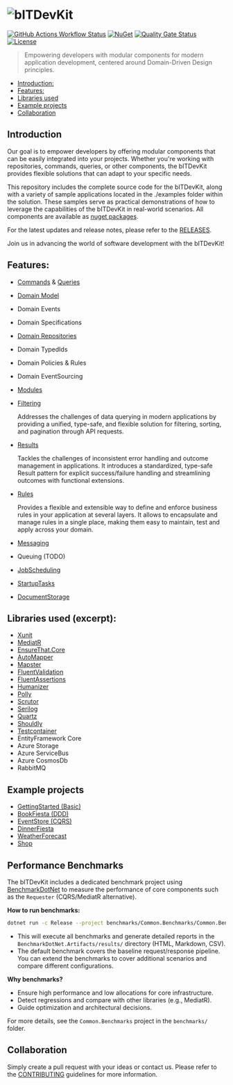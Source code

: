![bITDevKit](https://raw.githubusercontent.com/bridgingIT/bITdevKit/main/bITDevKit_Logo.png)
=====================================
[![GitHub Actions Workflow Status](https://img.shields.io/github/actions/workflow/status/bridgingIT/bITdevKit/github-actions.yml?style=flat)](https://github.com/bridgingIT/bITdevKit/actions/workflows/github-actions.yml)
[![NuGet](https://img.shields.io/nuget/v/BridgingIT.DevKit.Common.Utilities?style=flat-square&label=nuget%20packages)](https://www.nuget.org/packages?q=bitdevkit)
[![Quality Gate Status](https://sonarcloud.io/api/project_badges/measure?project=bitdevkit&metric=alert_status)](https://sonarcloud.io/summary/new_code?id=bitdevkit)
[![License](https://img.shields.io/badge/license-MIT-green)](./LICENSE)

> Empowering developers with modular components for modern application development, centered around
> Domain-Driven Design principles.

<!-- TOC -->

* [Introduction:](#introduction)
* [Features:](#features)
* [Libraries used](#libraries-used-excerpt)
* [Example projects](#example-projects)
* [Collaboration](#collaboration)

<!-- TOC -->

## Introduction

Our goal is to empower developers by offering modular components that can be easily integrated into
your projects. Whether you're working with repositories, commands, queries, or other components, the
bITDevKit provides flexible solutions that can adapt to your specific needs.

This repository includes the complete source code for the bITDevKit, along with a variety of sample
applications located in the ./examples folder within the solution. These samples serve as practical
demonstrations of how to leverage the capabilities of the bITDevKit in real-world scenarios. All
components are available
as [nuget packages](https://www.nuget.org/packages?q=bitDevKit&packagetype=&prerel=true&sortby=relevance).

For the latest updates and release notes, please refer to
the [RELEASES](https://raw.githubusercontent.com/bridgingIT/bITdevKit/main/RELEASES.md).

Join us in advancing the world of software development with the bITDevKit!

## Features:

- [Commands](./docs/features-commands.md) & [Queries](./docs/features-queries.md)
- [Domain Model](./docs/features-domain-models.md)
- Domain Events
- Domain Specifications
- [Domain Repositories](./docs/features-domain-repositories.md)
- Domain TypedIds
- Domain Policies & Rules
- Domain EventSourcing
- [Modules](./docs/features-modules.md)
- [Filtering](./docs/features-filtering.md)

  Addresses the challenges of data querying in modern applications by providing a unified,
  type-safe, and flexible solution for filtering, sorting, and pagination through API requests.
- [Results](./docs/features-results.md)

  Tackles the challenges of inconsistent error handling and outcome management in applications. It
  introduces a standardized, type-safe Result pattern for explicit success/failure handling and
  streamlining outcomes with functional extensions.
- [Rules](./docs/features-rules.md)

  Provides a flexible and extensible way to define and enforce business rules in your application at
  several layers. It allows to encapsulate and manage rules in a single place, making them easy to
  maintain, test and apply across your domain.
- [Messaging](./docs/features-messaging.md)
- Queuing (TODO)
- [JobScheduling](./docs/features-jobscheduling.md)
- [StartupTasks](./docs/features-startuptasks.md)
- [DocumentStorage](./docs/features-documentstorage.md)

## Libraries used (excerpt):

- [Xunit](https://github.com/xunit/xunit)
- [MediatR](https://github.com/jbogard/MediatR)
- [EnsureThat.Core](https://github.com/danielwertheim/Ensure.That)
- [AutoMapper](https://github.com/AutoMapper/AutoMapper)
- [Mapster](https://github.com/MapsterMapper/Mapster)
- [FluentValidation](https://github.com/FluentValidation/FluentValidation)
- [FluentAssertions](https://github.com/fluentassertions/fluentassertions)
- [Humanizer](https://github.com/Humanizr/Humanizer)
- [Polly](https://github.com/App-vNext/Polly)
- [Scrutor](https://github.com/khellang/Scrutor)
- [Serilog](https://github.com/serilog/serilog)
- [Quartz](https://github.com/quartz-scheduler/quartz)
- [Shouldly](https://github.com/shouldly/shouldly)
- [Testcontainer](https://github.com/testcontainers)
- EntityFramework Core
- Azure Storage
- Azure ServiceBus
- Azure CosmosDb
- RabbitMQ

## Example projects

- [GettingStarted (Basic)](https://github.com/bridgingIT/bITdevKit.Examples.GettingStarted)
- [BookFiesta (DDD)](https://github.com/BridgingIT-GmbH/bITdevKit.Examples.BookFiesta)
- [EventStore (CQRS)](https://github.com/bridgingit/bitdevkit/examples)
- [DinnerFiesta](https://github.com/bridgingit/bitdevkit/examples)
- [WeatherForecast](https://github.com/bridgingit/bitdevkit/examples)
- [Shop](https://github.com/bridgingit/bitdevkit/examples)

## Performance Benchmarks

The bITDevKit includes a dedicated benchmark project using [BenchmarkDotNet](https://benchmarkdotnet.org/) to measure the performance of core components such as the `Requester` (CQRS/MediatR alternative).

**How to run benchmarks:**

```sh
dotnet run -c Release --project benchmarks/Common.Benchmarks/Common.Benchmarks.csproj
```

- This will execute all benchmarks and generate detailed reports in the `BenchmarkDotNet.Artifacts/results/` directory (HTML, Markdown, CSV).
- The default benchmark covers the baseline request/response pipeline. You can extend the benchmarks to cover additional scenarios and compare different configurations.

**Why benchmarks?**

- Ensure high performance and low allocations for core infrastructure.
- Detect regressions and compare with other libraries (e.g., MediatR).
- Guide optimization and architectural decisions.

For more details, see the `Common.Benchmarks` project in the `benchmarks/` folder.

## Collaboration

Simply create a pull request with your ideas or contact us.
Please refer to the [CONTRIBUTING](./CONTRIBUTION.md) guidelines for more information.